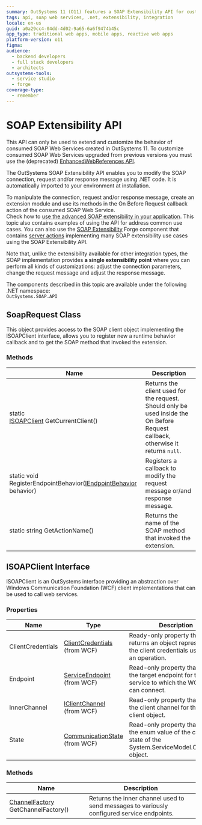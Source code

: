 ```yaml
---
summary: OutSystems 11 (O11) features a SOAP Extensibility API for customizing SOAP Web Services using .NET code.
tags: api, soap web services, .net, extensibility, integration
locale: en-us
guid: a0a29cc4-04dd-4d02-9a65-6a6f9474b45c
app_type: traditional web apps, mobile apps, reactive web apps
platform-version: o11
figma:
audience:
  - backend developers
  - full stack developers
  - architects
outsystems-tools:
  - service studio
  - forge
coverage-type:
  - remember
---
```


# SOAP Extensibility API

<div class="info" markdown="1">

This API can only be used to extend and customize the behavior of consumed SOAP Web Services created in OutSystems 11. To customize consumed SOAP Web Services upgraded from previous versions you must use the (deprecated) [EnhancedWebReferences API](auto/enhancedwebreferences-api.final.md).

</div>

The OutSystems SOAP Extensibility API enables you to modify the SOAP connection, request and/or response message using .NET code. It is automatically imported to your environment at installation.

To manipulate the connection, request and/or response message, create an extension module and use its methods in the On Before Request callback action of the consumed SOAP Web Service.  
Check how to [use the advanced SOAP extensibility in your application](<../../integration-with-systems/soap/consume/advanced-extensibility.md>). This topic also contains examples of using the API for address common use cases. You can also use the [SOAP Extensibility](https://www.outsystems.com/forge/component-overview/5322/soap-extensibility) Forge component that contains [server actions](https://www.outsystems.com/forge/component-documentation/5322/soap-extensibility/0) implementing many SOAP extensibility use cases using the SOAP Extensibility API.

<div class="info" markdown="1">

Note that, unlike the extensibility available for other integration types, the SOAP implementation provides **a single extensibility point** where you can perform all kinds of customizations: adjust the connection parameters, change the request message and adjust the response message.

</div>

The components described in this topic are available under the following .NET namespace:  
`OutSystems.SOAP.API`

## SoapRequest Class

This object provides access to the SOAP client object implementing the ISOAPClient interface, allows you to register new a runtime behavior callback and to get the SOAP method that invoked the extension.

### Methods

Name  |  Description  
---|---  
static <br/>[ISOAPClient](<#isoapclient-interface>) GetCurrentClient() | Returns the client used for the request. Should only be used inside the On Before Request callback, otherwise it returns `null`.
static void RegisterEndpointBehavior([IEndpointBehavior](<https://docs.microsoft.com/en-us/dotnet/api/system.servicemodel.description.iendpointbehavior?view=netframework-4.6.1>) behavior) | Registers a callback to modify the request message or/and response message.
static string GetActionName() | Returns the name of the SOAP method that invoked the extension. 


## ISOAPClient Interface

ISOAPClient is an OutSystems interface providing an abstraction over Windows Communication Foundation (WCF) client implementations that can be used to call web services.

### Properties 

Name | Type |  Description  
---|---|---  
ClientCredentials | [ClientCredentials](<https://docs.microsoft.com/en-us/dotnet/api/system.servicemodel.description.clientcredentials?view=netframework-4.6.1>)<br/>(from WCF) | Ready-only property that returns an object representing the client credentials used to call an operation.
Endpoint | [ServiceEndpoint](<https://docs.microsoft.com/en-us/dotnet/api/system.servicemodel.description.serviceendpoint?view=netframework-4.6.1>)<br/>(from WCF) | Read-only property that returns the target endpoint for the service to which the WCF client can connect.
InnerChannel | [IClientChannel](<https://docs.microsoft.com/en-us/dotnet/api/system.servicemodel.iclientchannel?view=netframework-4.6.1>)<br/>(from WCF) | Read-only property that returns the client channel for the WCF client object.
State | [CommunicationState](<https://docs.microsoft.com/en-us/dotnet/api/system.servicemodel.communicationstate?view=netframework-4.6.1>)<br/>(from WCF) | Read-only property that returns the enum value of the current state of the System.ServiceModel.ClientBase object.

### Methods

Name  |  Description  
---|---  
[ChannelFactory](<https://docs.microsoft.com/en-us/dotnet/api/system.servicemodel.channelfactory?view=netframework-4.6.1>) GetChannelFactory() | Returns the inner channel used to send messages to variously configured service endpoints.
